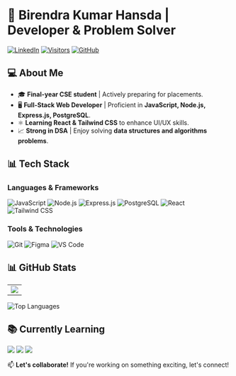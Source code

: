 # 🚀 Birendra Kumar Hansda | Developer & Problem Solver

[![LinkedIn](https://img.shields.io/badge/LinkedIn-Connect-blue?logo=linkedin)](https://www.linkedin.com/in/birendra-kumar-hansda)
[![Visitors](https://komarev.com/ghpvc/?username=BirendraHansda23&label=Profile%20Views&color=0e75b6)](https://github.com/BirendraHansda23)
[![GitHub](https://img.shields.io/badge/-Follow-181717?logo=github)](https://github.com/BirendraHansda23)

## 💻 About Me
- 🎓 **Final-year CSE student** | Actively preparing for placements.
- 🖥️ **Full-Stack Web Developer** | Proficient in **JavaScript, Node.js, Express.js, PostgreSQL**.
- ⚛️ **Learning React & Tailwind CSS** to enhance UI/UX skills.
- 📈 **Strong in DSA** | Enjoy solving **data structures and algorithms problems**.

## 📊 Tech Stack
### **Languages & Frameworks**
![JavaScript](https://img.shields.io/badge/-JavaScript-F7DF1E?logo=javascript&logoColor=black)
![Node.js](https://img.shields.io/badge/-Node.js-339933?logo=node.js&logoColor=white)
![Express.js](https://img.shields.io/badge/-Express.js-000000?logo=express&logoColor=white)
![PostgreSQL](https://img.shields.io/badge/-PostgreSQL-336791?logo=postgresql&logoColor=white)
![React](https://img.shields.io/badge/-React-61DAFB?logo=react&logoColor=black)
![Tailwind CSS](https://img.shields.io/badge/-Tailwind_CSS-06B6D4?logo=tailwind-css&logoColor=white)

### **Tools & Technologies**
![Git](https://img.shields.io/badge/-Git-F05032?logo=git&logoColor=white)
![Figma](https://img.shields.io/badge/-Figma-F24E1E?logo=figma&logoColor=white)
![VS Code](https://img.shields.io/badge/-VS%20Code-007ACC?logo=visual-studio-code&logoColor=white)

## 📊 GitHub Stats  

<table>
  <tr>
    <td>
      <img src="https://github-readme-stats.vercel.app/api?username=BirendraHansda23&show_icons=true&theme=radical&include_all_commits=true" />
    </td>
  </tr>
</table>

![Top Languages](https://github-readme-stats.vercel.app/api/top-langs/?username=BirendraHansda23&layout=compact&langs_count=6&theme=radical&hide_border=true)


## 📚 Currently Learning
<p>
  <img src="https://img.shields.io/badge/-React-61DAFB?logo=react&logoColor=black" />
  <img src="https://img.shields.io/badge/-Tailwind_CSS-06B6D4?logo=tailwind-css" />
  <img src="https://img.shields.io/badge/-System%20Design-blue" />
</p>

📫 **Let's collaborate!** If you're working on something exciting, let's connect!



<!---
BirendraHansda23/BirendraHansda23 is a ✨ special ✨ repository because its `README.md` (this file) appears on your GitHub profile.
You can click the Preview link to take a look at your changes.
--->
